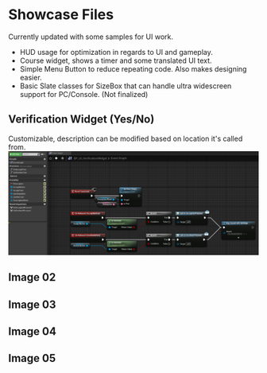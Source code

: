 # Showcase Files

Currently updated with some samples for UI work.
* HUD usage for optimization in regards to UI and gameplay.
* Course widget, shows a timer and some translated UI text.
* Simple Menu Button to reduce repeating code. Also makes designing easier.
* Basic Slate classes for SizeBox that can handle ultra widescreen support for PC/Console. (Not finalized)



## Verification Widget (Yes/No)
Customizable, description can be modified based on location it's called from.
![Verification Widget](/Screenshots/Simple_YesNo_VerificationWidget.png?raw=true)

## Image 02

## Image 03

## Image 04

## Image 05
